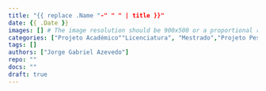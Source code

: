 ```yaml
---
title: "{{ replace .Name "-" " " | title }}"
date: {{ .Date }}
images: [] # The image resolution should be 900x500 or a proportional resolution
categories: ["Projeto Académico""Licenciatura", "Mestrado","Projeto Pessoal", "Formação", ]
tags: []
authors: ["Jorge Gabriel Azevedo"]
repo: ""
docs: ""
draft: true
---
```

